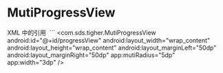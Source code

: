 # MutiProgressView

XML 中的引用
  ```
  <com.sds.tigher.MutiProgressView
            android:id="@+id/progressView"
            android:layout_width="wrap_content"
            android:layout_height="wrap_content"
            android:layout_marginLeft="50dp"
            android:layout_marginRight="50dp"
            app:mutiRadius="5dp"
            app:width="3dp"
            />
